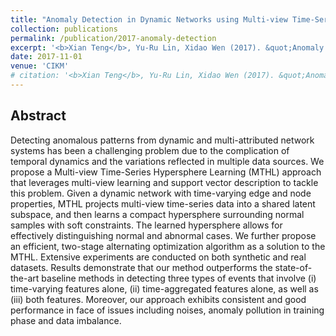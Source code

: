 ```yaml
---
title: "Anomaly Detection in Dynamic Networks using Multi-view Time-Series Hypersphere Learning"
collection: publications
permalink: /publication/2017-anomaly-detection
excerpt: '<b>Xian Teng</b>, Yu-Ru Lin, Xidao Wen (2017). &quot;Anomaly Detection in Dynamic Networks using Multi-view Time-Series Hypersphere Learnin.&quot; <i>CIKM 2017</i>. ([link](https://doi.org/10.1145/3132847.3132964), [pdf](/files/pdf/research/2017-anomaly-detection.pdf))'
date: 2017-11-01
venue: 'CIKM'
# citation: '<b>Xian Teng</b>, Yu-Ru Lin, Xidao Wen (2017). &quot;Anomaly Detection in Dynamic Networks using Multi-view Time-Series Hypersphere Learnin.&quot; <i>CIKM 2017</i>. doi.org/10.1145/3132847.3132964'
---
```


   


## Abstract
Detecting anomalous patterns from dynamic and multi-attributed network systems has been a challenging problem due to the complication of temporal dynamics and the variations reflected in multiple data sources. We propose a Multi-view Time-Series Hypersphere Learning (MTHL) approach that leverages multi-view learning and support vector description to tackle this problem. Given a dynamic network with time-varying edge and node properties, MTHL projects multi-view time-series data into a shared latent subspace, and then learns a compact hypersphere surrounding normal samples with soft constraints. The learned hypersphere allows for effectively distinguishing normal and abnormal cases. We further propose an efficient, two-stage alternating optimization algorithm as a solution to the MTHL. Extensive experiments are conducted on both synthetic and real datasets. Results demonstrate that our method outperforms the state-of-the-art baseline methods in detecting three types of events that involve (i) time-varying features alone, (ii) time-aggregated features alone, as well as (iii) both features. Moreover, our approach exhibits consistent and good performance in face of issues including noises, anomaly pollution in training phase and data imbalance.

